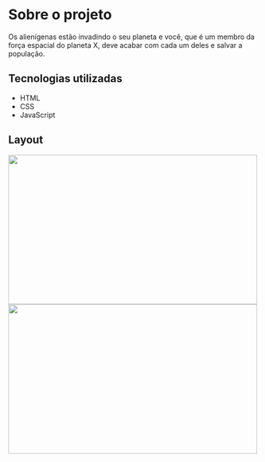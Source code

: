 # Sobre o projeto
Os alienígenas estão invadindo o seu planeta e você, que é um membro da força espacial do planeta X, deve acabar 
com cada um deles e salvar a população. <br>

## Tecnologias utilizadas
- HTML
- CSS
- JavaScript

## Layout
<div>
 <img src="https://user-images.githubusercontent.com/85883895/166335056-d8dd8243-0601-4147-a2c5-633b88839fd2.png" width="500px" height="300px" />
 <img src="https://user-images.githubusercontent.com/85883895/166335255-9a0290d7-14d5-41a0-9a91-2d968e921a8b.png" width="500px" height="300px" />
</div>
